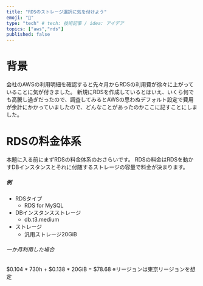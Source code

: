 ```yaml
---
title: "RDSのストレージ選択に気を付けよう"
emoji: "🐁"
type: "tech" # tech: 技術記事 / idea: アイデア
topics: ["aws","rds"]
published: false
---
```


# 背景
会社のAWSの利用明細を確認すると先々月からRDSの利用費が徐々に上がっていることに気が付きました。
新規にRDSを作成しているとはいえ、いくら何でも高騰し過ぎだったので、調査してみるとAWSの思わぬデフォルト設定で費用が余計にかかっていましたので、どんなことがあったのかここに記すことにしました。
# RDSの料金体系
本題に入る前にまずRDSの料金体系のおさらいです。
RDSの料金はRDSを動かすDBインスタンスとそれに付随するストレージの容量で料金が決まります。

##### 例
- RDSタイプ
  - RDS for MySQL
- DBインスタンスストレージ
  - db.t3.medium
- ストレージ
  - 汎用ストレージ20GiB

###### 一か月利用した場合
$0.104 * 730h + $0.138 * 20GiB = $78.68
※リージョンは東京リージョンを想定